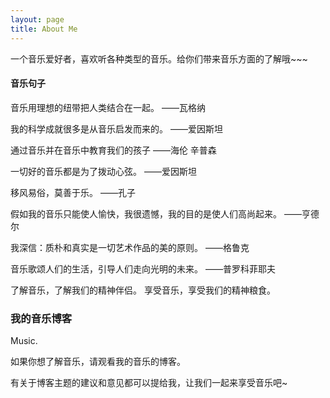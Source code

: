 ```yaml
---
layout: page
title: About Me 
---
```


一个音乐爱好者，喜欢听各种类型的音乐。给你们带来音乐方面的了解哦~~~

<h4> 音乐句子 </h4>
<p>
音乐用理想的纽带把人类结合在一起。 ——瓦格纳
<p>  
我的科学成就很多是从音乐启发而来的。 ——爱因斯坦
<p>  
通过音乐并在音乐中教育我们的孩子 ——海伦 辛普森
<p>
一切好的音乐都是为了拨动心弦。 ——爱因斯坦
<p>
移风易俗，莫善于乐。 ——孔子
<p>
假如我的音乐只能使人愉快，我很遗憾，我的目的是使人们高尚起来。 ——亨德尔
<p>  
我深信：质朴和真实是一切艺术作品的美的原则。 ——格鲁克
<p>  
音乐歌颂人们的生活，引导人们走向光明的未来。 ——普罗科菲耶夫
<p>
了解音乐，了解我们的精神伴侣。
享受音乐，享受我们的精神粮食。
<p>

<h3> 我的音乐博客 </h3>  

<p>

Music.

<p>

如果你想了解音乐，请观看我的音乐的博客。

<p>

有关于博客主题的建议和意见都可以提给我，让我们一起来享受音乐吧~ 

<p> 


